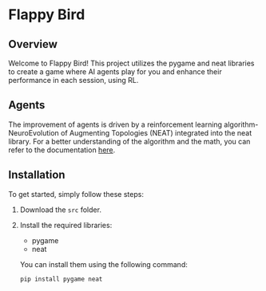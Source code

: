 # Flappy Bird

## Overview
Welcome to Flappy Bird! This project utilizes the pygame and neat libraries to create a game where AI agents play for you and enhance their performance in each session, using RL.

## Agents
The improvement of agents is driven by a reinforcement learning algorithm- NeuroEvolution of Augmenting Topologies (NEAT) integrated into the neat library. For a better understanding of the algorithm and the math, you can refer to the documentation [here](https://nn.cs.utexas.edu/downloads/papers/stanley.ec02.pdf).

## Installation
To get started, simply follow these steps:
1. Download the `src` folder.
2. Install the required libraries:
   - pygame
   - neat

   You can install them using the following command:
   ```bash
   pip install pygame neat
   ```
